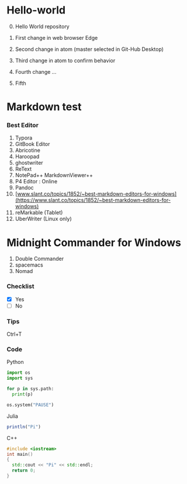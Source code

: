 # Hello-world
0. Hello World repository

1. First change in web browser Edge

1. Second change in atom (master selected in Git-Hub Desktop)

2. Third change in atom to confirm behavior

3. Fourth change ...

3. Fifth

# Markdown test
### Best Editor
1. Typora
2. GitBook Editor
3. Abricotine
3. Haroopad
3. ghostwriter
3. ReText
3. NotePad++ MarkdownViewer++
3. P4 Editor : Online
4. Pandoc
3. [www.slant.co/topics/1852/~best-markdown-editors-for-windows](https://www.slant.co/topics/1852/~best-markdown-editors-for-windows)
3. reMarkable (Tablet)
3. UberWriter (Linux only)

# Midnight Commander for Windows
1. Double Commander
2. spacemacs
3. Nomad

### Checklist
 - [x] Yes
 - [ ] No

### Tips
Ctrl+T

### Code
Python
```python
import os
import sys

for p in sys.path:
  print(p)

os.system("PAUSE")
```
Julia
```julia
println("Pi")
```
C++
```c++
#include <iostream>
int main()
{
  std::cout << "Pi" << std::endl;
  return 0;
}
```
